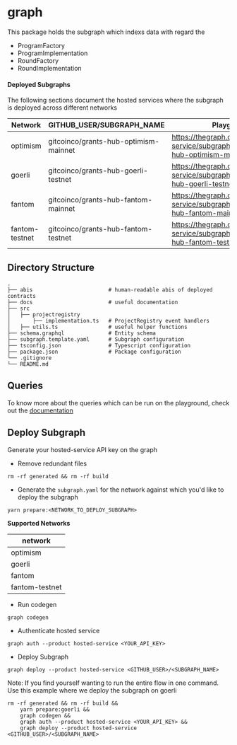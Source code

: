 # graph

This package holds the subgraph which indexs data with regard the

- ProgramFactory
- ProgramImplementation
- RoundFactory
- RoundImplementation

#### Deployed Subgraphs

The following sections document the hosted services where the subgraph is deployed across different networks

| Network        | GITHUB_USER/SUBGRAPH_NAME             | Playground                                                                         | Query                                                                         |
| -------------- | ------------------------------------- | ---------------------------------------------------------------------------------- | ----------------------------------------------------------------------------- |
| optimism       | gitcoinco/grants-hub-optimism-mainnet | https://thegraph.com/hosted-service/subgraph/gitcoinco/grants-hub-optimism-mainnet | https://api.thegraph.com/subgraphs/name/gitcoinco/grants-hub-optimism-mainnet |
| goerli         | gitcoinco/grants-hub-goerli-testnet   | https://thegraph.com/hosted-service/subgraph/gitcoinco/grants-hub-goerli-testnet   | https://api.thegraph.com/subgraphs/name/gitcoinco/grants-hub-goerli-testnet   |
| fantom         | gitcoinco/grants-hub-fantom-mainnet   | https://thegraph.com/hosted-service/subgraph/gitcoinco/grants-hub-fantom-mainnet   | https://api.thegraph.com/subgraphs/name/gitcoinco/grants-hub-fantom-mainnet   |
| fantom-testnet | gitcoinco/grants-hub-fantom-testnet   | https://thegraph.com/hosted-service/subgraph/gitcoinco/grants-hub-fantom-testnet   | https://api.thegraph.com/subgraphs/name/gitcoinco/grants-hub-fantom-testnet   |

## Directory Structure

```
.
├── abis                        # human-readable abis of deployed contracts
├── docs                        # useful documentation
├── src
│   ├── projectregistry
│       ├── implementation.ts   # ProjectRegistry event handlers
│   ├── utils.ts                # useful helper functions
├── schema.graphql              # Entity schema
├── subgraph.template.yaml      # Subgraph configuration
├── tsconfig.json               # Typescript configuration
├── package.json                # Package configuration
└── .gitignore
└── README.md
```

## Queries

To know more about the queries which can be run on the playground, check out the [documentation](docs/)

## Deploy Subgraph

Generate your hosted-service API key on the graph

- Remove redundant files

```shell
rm -rf generated && rm -rf build
```

- Generate the `subgraph.yaml` for the network against which you'd like to deploy the subgraph

```shell
yarn prepare:<NETWORK_TO_DEPLOY_SUBGRAPH>
```

**Supported Networks**

| network        |
| -------------- |
| optimism       |
| goerli         |
| fantom         |
| fantom-testnet |

- Run codegen

```shell
graph codegen
```

- Authenticate hosted service

```shell
graph auth --product hosted-service <YOUR_API_KEY>
```

- Deploy Subgraph

```shell
graph deploy --product hosted-service <GITHUB_USER>/<SUBGRAPH_NAME>
```

Note: If you find yourself wanting to run the entire flow in one command.
Use this example where we deploy the subgraph on goerli

```shell
rm -rf generated && rm -rf build &&
    yarn prepare:goerli &&
    graph codegen &&
    graph auth --product hosted-service <YOUR_API_KEY> &&
    graph deploy --product hosted-service <GITHUB_USER>/<SUBGRAPH_NAME>
```
